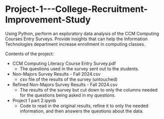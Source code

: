 # Project-1---College-Recruitment-Improvement-Study
Using Python, perform an exploratory data analysis of the CCM Computing Courses Entry Surveys. Provide insights that can help the Information Technologies department increase enrollment in computing classes.

Contents of the project:
- CCM Computing Literacy Course Entry Survey.pdf
	* The questions used in the survey sent out to the students.
- Non-Majors Survey Results - Fall 2024.csv
	* csv file of the results of the survey (untouched)
- Refined Non-Majors Survey Results - Fall 2024.csv
	* The results of the survey but cut down to only the columns needed for the questions being asked in my questions.
- Project 1 part 2.ipynb
	* Code to read in the original results, refine it to only the needed information, and then answers the questions about the data.
